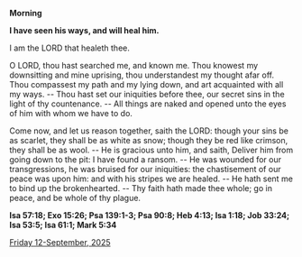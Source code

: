 **Morning**

**I have seen his ways, and will heal him.**
 
I am the LORD that healeth thee.
 
O LORD, thou hast searched me, and known me. Thou knowest my downsitting and mine uprising, thou understandest my thought afar off. Thou compassest my path and my lying down, and art acquainted with all my ways. -- Thou hast set our iniquities before thee, our secret sins in the light of thy countenance. -- All things are naked and opened unto the eyes of him with whom we have to do.
 
Come now, and let us reason together, saith the LORD: though your sins be as scarlet, they shall be as white as snow; though they be red like crimson, they shall be as wool. -- He is gracious unto him, and saith, Deliver him from going down to the pit: I have found a ransom. -- He was wounded for our transgressions, he was bruised for our iniquities: the chastisement of our peace was upon him: and with his stripes we are healed. -- He hath sent me to bind up the brokenhearted. -- Thy faith hath made thee whole; go in peace, and be whole of thy plague.  

**Isa 57:18; Exo 15:26; Psa 139:1-3; Psa 90:8; Heb 4:13; Isa 1:18; Job 33:24; Isa 53:5; Isa 61:1; Mark 5:34**

[Friday 12-September, 2025](https://t.me/daily_light)
